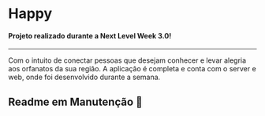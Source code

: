 # Happy
#### Projeto realizado durante a Next Level Week 3.0! 
****
Com o intuito de conectar pessoas que desejam conhecer e levar alegria aos orfanatos da sua região. A aplicação é completa e conta com o server e web, onde foi desenvolvido durante a semana.
## Readme em Manutenção :construction:
